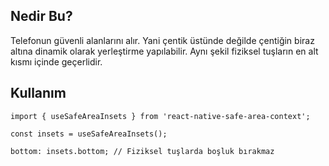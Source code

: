 ## Nedir Bu?
Telefonun güvenli alanlarını alır. Yani çentik üstünde değilde çentiğin biraz altına dinamik olarak yerleştirme yapılabilir. Aynı şekil fiziksel tuşların en alt kısmı içinde geçerlidir.

## Kullanım
```tsx
import { useSafeAreaInsets } from 'react-native-safe-area-context';

const insets = useSafeAreaInsets();

bottom: insets.bottom; // Fiziksel tuşlarda boşluk bırakmaz
```
